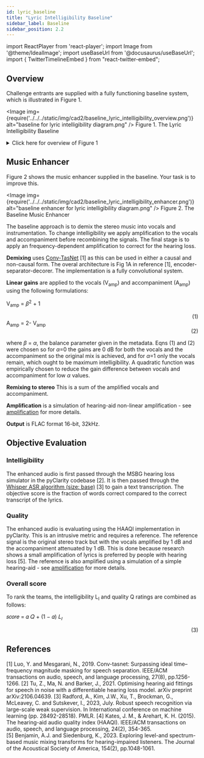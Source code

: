 ```yaml
---
id: lyric_baseline
title: "Lyric Intelligibility Baseline"
sidebar_label: Baseline
sidebar_position: 2.2
---
```

import ReactPlayer from 'react-player';
import Image from '@theme/IdealImage';
import useBaseUrl from '@docusaurus/useBaseUrl';
import { TwitterTimelineEmbed } from "react-twitter-embed";

## Overview

Challenge entrants are supplied with a fully functioning baseline system, which is illustrated in Figure 1.

<Image img={require('../../../static/img/cad2/baseline_lyric_intelligibility_overview.png')} alt="baseline for lyric intelligibility diagram.png" />
Figure 1. The Lyric Intelligibility Baseline

<details>
<summary>Click here for overview of Figure 1</summary>
- A scene generator (blue box):
  - Selects the stereo music signal.
  - Gives a value of 𝛼 (metadata) that sets the balance between intelligibility and audio quality (see evaluation below).
- The music enhancement stage (pink box) takes the music as inputs and attempts to improve the intelligibility.
- Listener characteristics (green oval) are audiograms to allow personalised processing in the enhancement stage and are also used in objective evaluation.
- The enhancement outputs are evaluated using objective metrics (orange boxes):
  - For intelligibility using a metric based on Whisper.
  - For audio quality via the Hearing-Aid Audio Quality Index (HAAQI) [1].
 
Your challenge is to improve what happens in the pink, music enhancement box. The rest of the baseline is fixed and should not be changed.
</details>
 
## Music Enhancer

Figure 2 shows the music enhancer supplied in the baseline. Your task is to improve this.

<Image img={require('../../../static/img/cad2/baseline_lyric_intelligibility_enhancer.png')} alt="baseline enhancer for lyric intelligibility diagram.png" />
Figure 2. The Baseline Music Enhancer

The baseline approach is to demix the stereo music into vocals and instrumentation. To change intelligibility we apply amplification to the vocals and accompaniment before recombining the signals. The final stage is to apply an frequency-dependent amplification to correct for the hearing loss.

<strong>Demixing</strong> uses [Conv-TasNet](https://arxiv.org/abs/1809.07454) [1] as this can be used in either a causal and non-causal form. The overal architecture is Fig 1A in reference [1], encoder-separator-decorer. The implementation is a fully convolutional system.

<strong>Linear gains</strong> are applied to the vocals (V<sub>amp</sub>) and accompaniment (A<sub>amp</sub>) using the following formulations:

V<sub>amp</sub> = $\beta$<sup>2</sup> + 1 <div align="right">(1)</div>
A<sub>amp</sub> = 2- V<sub>amp</sub> <div align="right">(2)</div>

where $\beta$ = $\alpha$, the balance parameter given in the metadata. Eqns (1) and (2) were chosen so for $\alpha$=0 the gains are 0 dB for both the vocals and the accompaniment so the original mix is achieved, and for $\alpha$=1 only the vocals remain, which ought to be maximum intelligibility. A quadratic function was empirically chosen to reduce the gain difference between vocals and accompaniment for low $\alpha$ values.

<strong>Remixing to stereo</strong>
This is a sum of the amplified vocals and accompaniment.

<strong>Amplification</strong> is a simulation of hearing-aid non-linear amplification - see [amplification](../amplification) for more details.

<strong>Output</strong> is FLAC format 16-bit, 32kHz.

## Objective Evaluation

### Intelligibility
The enhanced audio is first passed through the MSBG hearing loss simulator in the pyClarity codebase [2]. It is then passed through the [Whisper ASR algorithm (size: base)](https://huggingface.co/openai/whisper-small) [3] to gain a text transcription. The objective score is the fraction of words correct compared to the correct transcript of the lyrics.

### Quality
The enhanced audio is evaluating using the HAAQI implementation in pyClarity. This is an intrusive metric and requires a reference. The reference signal is the original stereo track but with the vocals amplified by 1 dB and the accompaniment attenuated by 1 dB. This is done because research shows a small amplification of lyrics is preferred by people with hearing loss [5]. The reference is also amplified using a simulation of a simple hearing-aid - see [amplification](../amplification) for more details.

### Overall score

To rank the teams, the intelligibility L<sub>I</sub> and quality Q ratings are combined as follows:

𝑠𝑐𝑜𝑟𝑒 = 𝛼 𝑄 + (1 − 𝛼) 𝐿<sub>𝐼</sub><div align="right">(3)</div>


## References

[1] Luo, Y. and Mesgarani, N., 2019. Conv-tasnet: Surpassing ideal time–frequency magnitude masking for speech separation. IEEE/ACM transactions on audio, speech, and language processing, 27(8), pp.1256-1266. 
[2] Tu, Z., Ma, N. and Barker, J., 2021. Optimising hearing aid fittings for speech in noise with a differentiable hearing loss model. arXiv preprint arXiv:2106.04639. 
[3] Radford, A., Kim, J.W., Xu, T., Brockman, G., McLeavey, C. and Sutskever, I., 2023, July. Robust speech recognition via large-scale weak supervision. In International conference on machine learning (pp. 28492-28518). PMLR. 
[4] Kates, J. M., & Arehart, K. H. (2015). The hearing-aid audio quality index (HAAQI). IEEE/ACM transactions on audio, speech, and language processing, 24(2), 354-365.  
[5] Benjamin, A.J. and Siedenburg, K., 2023. Exploring level-and spectrum-based music mixing transforms for hearing-impaired listeners. The Journal of the Acoustical Society of America, 154(2), pp.1048-1061. 

